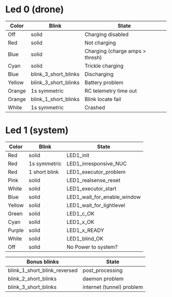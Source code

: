 # Led 0 (drone)

| Color                 | Blink                       | State                           |
| --------------------- | --------------------------- | --------------------------------|
| Off                   | solid                       | Charging disabled               |
| Red                   | solid                       | Not charging                    |
| Blue                  | solid                       | Charging (charge amps > thresh) |
| Cyan                  | solid                       | Trickle charging                |
| Blue                  | blink_3_short_blinks        | Discharging                     |
| Yellow                | blink_3_short_blinks        | Battery problem                 |
| Orange                | 1s symmetric                | RC telemetry time out           |
| Orange                | blink_1_short_blinks        | Blink locate fail               |
| White                 | 1s symmetric                | Crashed                         |


# Led 1 (system)

| Color                 | Blink         | State                         |
| --------------------- | ------------- | ----------------------------- |
| Red                   | solid         | LED1_init                     |
| Red                   | 1s symmetric  | LED1_inresponsive_NUC         |
| Red                   | 1 short blink | LED1_executor_problem         |
| Pink                  | solid         | LED1_realsense_reset          |
| White                 | solid         | LED1_executor_start           |
| Blue                  | solid         | LED1_wait_for_enable_window   |
| Yellow                | solid         | LED1_wait_for_lightlevel      |
| Green                 | solid         | LED1_c_OK                     |
| Cyan                  | solid         | LED1_x_OK                     |
| Purple                | solid         | LED1_x_READY                  |
| White                 | solid         | LED1_blind_OK                 |
| Off                   | solid         | No Power to system?           |


| Bonus blinks                  | State                         |
| ----------------------------- | ----------------------------- |
| blink_1_short_blink_reversed  | post_processing               |
| blink_2_short_blinks          | daemon problem                |
| blink_3_short_blinks          | internet (tunnel) problem     |
